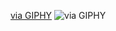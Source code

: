 
<!--Lofiboy-->


[via GIPHY](https://giphy.com/gifs/animation-abstract-pixel-art-R8cVaq7Q3e99mZE5Za)
![via GIPHY](https://media.giphy.com/media/Rpl1sod1vCXK0L2SUN/giphy.gif)

<div align="center">
  

